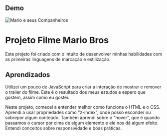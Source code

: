 
## Demo

![Mario e seus Companheiros](https://scontent.xx.fbcdn.net/v/t1.15752-9/344808536_788373612853117_6318023508053472237_n.jpg?_nc_cat=104&ccb=1-7&_nc_sid=aee45a&_nc_ohc=a8yXm8Tvj1UAX_OeVyU&_nc_ad=z-m&_nc_cid=0&_nc_ht=scontent.xx&oh=03_AdTGtRTk07uyF__oW8ed9rHOh6a2T8iNBDInc1PC0zGevQ&oe=64A28A24)
# Projeto Filme Mario Bros

Este projeto foi criado com o intuito de desenvolver minhas habilidades com as primeiras linguagens de marcação e estilização.


## Aprendizados

Utilizei um pouco de JavaScript para criar a interação de mostrar e remover o trailer do filme. Este é o resultado dos meus estudos e espero que gostem, assim como eu gostei.

Neste projeto, comecei a entender melhor como funciona o HTML e o CSS. Aprendi a usar propriedades como "z-index", onde posso esconder ou sobrepor algum conteúdo. Também aprendi sobre o "hover", que é quando passamos o cursor por cima de algum elemento e ele nos dá algum efeito. Entendi conceitos sobre responsividade e boas práticas.
